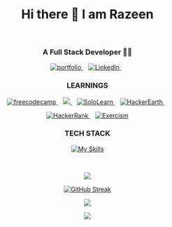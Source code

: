 <h1 align="center">Hi there 👋 I am Razeen</h1>
<br>
<h3 align="center">A Full Stack Developer 👩‍💻 </h3>
<p align="center">
  <a target="_blank" href="https://iamrazeen.me">
    <img src="https://img.shields.io/badge/website-20232A?style=for-the-badge&logo=About.me&logoColor=white" alt="portfolio">
  </a>&nbsp;&nbsp;
  <a target="_blank" href="https://linkedin.com/in/iamrazeenshaikh">
    <img src="https://img.shields.io/badge/LinkedIn-0077B5?style=for-the-badge&logo=linkedin&logoColor=white" alt="LinkedIn">
  </a>&nbsp;&nbsp;
</p>
<h3 align="center">LEARNINGS</h3>
<p align="center">
  <a href="https://www.freecodecamp.org/razeen">
      <img src="https://img.shields.io/badge/freecodecamp-27273D?style=for-the-badge&logo=freecodecamp&logoColor=white" alt="freecodecamp">
  </a>&nbsp;&nbsp;
  <a href="https://leetcode.com/razeenshaikh/">
    <img src="https://img.shields.io/badge/-LeetCode-FFA116?style=for-the-badge&logo=LeetCode&logoColor=black">
  </a>&nbsp;&nbsp;
  <a target="_blank" href="https://www.sololearn.com/en/profile/30940776">
    <img src="https://img.shields.io/badge/-Sololearn-3a464b?style=for-the-badge&logo=Sololearn&logoColor=white" alt="SoloLearn">
  </a>&nbsp;&nbsp;
  <a target="_blank" href="https://www.hackerearth.com/@razeen9796">
    <img src="https://img.shields.io/badge/HackerEarth-%232C3454.svg?&style=for-the-badge&logo=HackerEarth&logoColor=Blue" alt="HackerEarth">
  </a>&nbsp;&nbsp;
</p>
<p align="center">
  <a target="_blank" href="https://www.hackerrank.com/profile/razeen_m_shaikh">
    <img src="https://img.shields.io/badge/-Hackerrank-2EC866?style=for-the-badge&logo=HackerRank&logoColor=white" alt="HackerRank">
  </a>&nbsp;&nbsp;
  <a href="https://exercism.org/profiles/Razeen-Shaikh">
    <img src="https://img.shields.io/badge/Exercism-009CAB?style=for-the-badge&logo=exercism&logoColor=white" alt="Exercism">
  </a>
</p>
<h3 align="center">TECH STACK</h3>
<p align="center">
  <a href="https://skillicons.dev"><img src="https://skillicons.dev/icons?i=js,html,css,react,angular,aws,bitbucket,bootstrap,django,gcp,haskell,java,mysql,mongodb,nestjs,nextjs,nodejs,postman,prisma,redux,php,ruby,sass&perline=10" alt="My Skills"></a>
</p>
<!-- <p align="center">
  <img src="https://img.shields.io/badge/React-20232A?style=for-the-badge&logo=react&logoColor=61DAFB" alt="React">&nbsp;&nbsp;
  <img src="https://img.shields.io/badge/Angular-DD0031?style=for-the-badge&logo=angular&logoColor=white" alt="Angular">&nbsp;&nbsp;
  <img src="https://img.shields.io/badge/TypeScript-007ACC?style=for-the-badge&logo=typescript&logoColor=white" alt="TypeScript">&nbsp;&nbsp;
  <img src="https://img.shields.io/badge/Node.js-339933?style=for-the-badge&logo=nodedotjs&logoColor=white" alt="NodeJS">&nbsp;&nbsp;
  <img src="https://img.shields.io/badge/Python-FFD43B?style=for-the-badge&logo=python&logoColor=blue" alt="Express"> 
</p>
<p align="center">
   <img src="https://img.shields.io/badge/JavaScript-323330?style=for-the-badge&logo=javascript&logoColor=F7DF1E" alt="JavaScript">&nbsp;&nbsp;
   <img src="https://img.shields.io/badge/HTML5-E34F26?style=for-the-badge&logo=html5&logoColor=white" alt="HTML5">&nbsp;&nbsp;
   <img src="https://img.shields.io/badge/CSS3-1572B6?style=for-the-badge&logo=css3&logoColor=white" alt="CSS3">&nbsp;&nbsp;
   <img src="https://img.shields.io/badge/Jasmine-8A4182?style=for-the-badge&logo=Jasmine&logoColor=white alt="Jasmine">&nbsp;&nbsp;
</p> -->
<br>
<!-- <p align="center">
  <a href="https://app.daily.dev/razeenshaikh"><img src="https://api.daily.dev/devcards/6b866359b78e4f4fa8f94d70b97671c5.png?r=6ft" width="400" alt="Razeen Shaikh's Dev Card"/></a>
</p> -->
<p align="center">
  <a href="https://leetcode.com/razeenshaikh/">
    <img src="https://leetcard.jacoblin.cool/razeenshaikh?border=0&ext=heatmap&font=Shojumaru&theme=dark">
  </a>
</p>
<p align="center">
  <a href="https://git.io/streak-stats"><img src="https://streak-stats.demolab.com?user=Razeen-Shaikh&theme=dracula&hide_border=true&date_format=j%20M%5B%20Y%5D" alt="GitHub Streak" /></a>
</p>
<p align="center">
    <img src="https://github-readme-stats.vercel.app/api/top-langs/?username=Razeen-Shaikh&hide_progress=true&theme=dark&layout=donut-vertical">
</p>
<!-- <p align="center">
  <a href="https://github.com/anuraghazra/github-readme-stats">
    <img src="https://github-readme-stats.vercel.app/api?username=Razeen-Shaikh&theme=dark&hide=stars,contribs">
  </a>
</p> -->
<p align="center">
  <a href="https://github.com/anuraghazra/github-readme-stats">
    <img src="https://github-readme-stats.vercel.app/api/wakatime?username=razeen&theme=dark&layout=compact">
  </a>
</p>
